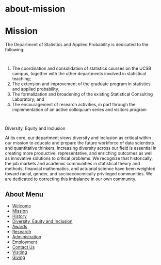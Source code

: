 # about-mission

# Mission

The Department of Statistics and Applied Probability is dedicated to the following:

 

1. The coordination and consolidation of statistics courses on the UCSB campus, together with the other departments involved in statistical teaching;
2. The extension and improvement of the graduate program in statistics and applied probability;
3. The formalization and broadening of the existing Statistical Consulting Laboratory; and
4. The encouragement of research activities, in part through the implementation of an active colloquium series and visitors program

 

Diversity, Equity and Inclusion

At its core, our department views diversity and inclusion as critical within our mission to educate and prepare the future workforce of data scientists and quantitative thinkers. Increasing diversity across our field is essential in creating more productive, representative, and enriching outcomes as well as innovative solutions to critical problems. We recognize that historically, the job markets and academic communities in statistical theory and methods, financial mathematics, and actuarial science have been weighted toward racial, gender, and socioeconomically privileged communities. We are dedicated to correcting this imbalance in our own community.

## About Menu

- [Welcome](/about/welcome "Welcome")
- [Mission](/about/mission "Mission")
- [History](/about/history "History")
- [Diversity, Equity and Inclusion](/about/dei "Diversity, Equity and Inclusion")
- [Awards](/about/awards "Awards")
- [Research](/about/research "Research")
- [Administration](/about/administration "Administration")
- [Employment](/about/employment "Employment")
- [Contact Us](/about/contact "Contact Us")
- [Visiting](/about/visiting "Visiting")
- [Giving](/giving)